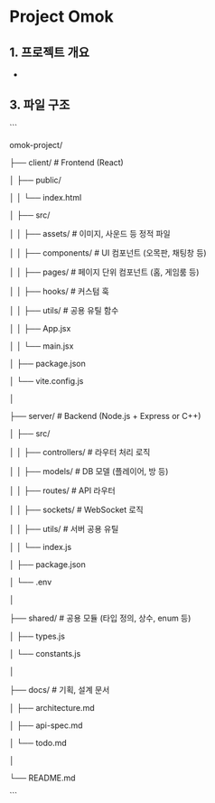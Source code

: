 <h1>Project Omok</h1>

## 1. 프로젝트 개요

- 







## 3. 파일 구조

\```

omok-project/

├── client/          # Frontend (React)

│  ├── public/

│  │  └── index.html

│  ├── src/

│  │  ├── assets/      # 이미지, 사운드 등 정적 파일

│  │  ├── components/    # UI 컴포넌트 (오목판, 채팅창 등)

│  │  ├── pages/       # 페이지 단위 컴포넌트 (홈, 게임룸 등)

│  │  ├── hooks/       # 커스텀 훅

│  │  ├── utils/       # 공용 유틸 함수

│  │  ├── App.jsx

│  │  └── main.jsx

│  ├── package.json

│  └── vite.config.js

│

├── server/          # Backend (Node.js + Express or C++)

│  ├── src/

│  │  ├── controllers/    # 라우터 처리 로직

│  │  ├── models/      # DB 모델 (플레이어, 방 등)

│  │  ├── routes/      # API 라우터

│  │  ├── sockets/      # WebSocket 로직

│  │  ├── utils/       # 서버 공용 유틸

│  │  └── index.js

│  ├── package.json

│  └── .env

│

├── shared/          # 공용 모듈 (타입 정의, 상수, enum 등)

│  ├── types.js

│  └── constants.js

│

├── docs/           # 기획, 설계 문서

│  ├── architecture.md

│  ├── api-spec.md

│  └── todo.md

│

└── README.md

\```
